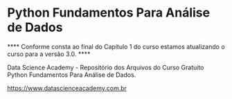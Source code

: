 # Python Fundamentos Para Análise de Dados


**** Conforme consta ao final do Capítulo 1 do curso estamos atualizando o curso para a versão 3.0. ****


Data Science Academy - Repositório dos Arquivos do Curso Gratuito Python Fundamentos Para Análise de Dados.

https://www.datascienceacademy.com.br



